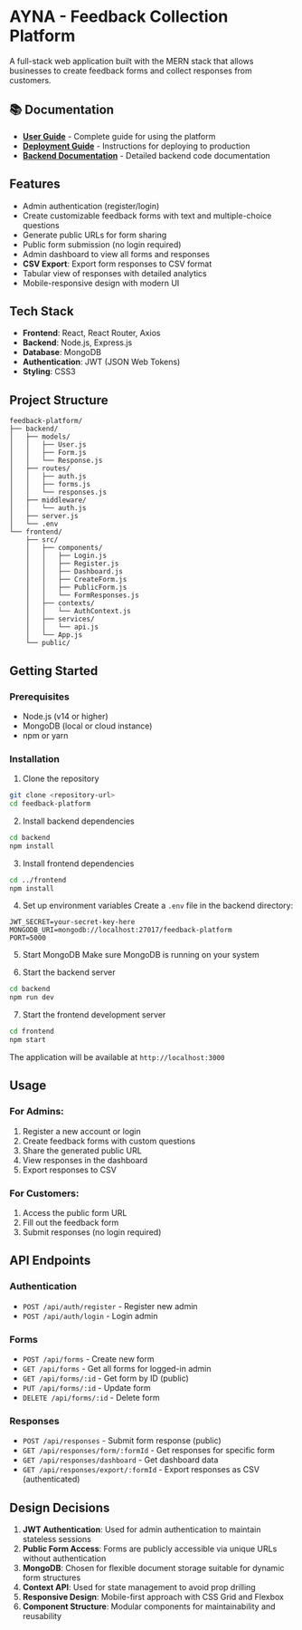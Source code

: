 # AYNA - Feedback Collection Platform

A full-stack web application built with the MERN stack that allows businesses to create feedback forms and collect responses from customers.

## 📚 Documentation

- **[User Guide](USER_GUIDE.md)** - Complete guide for using the platform
- **[Deployment Guide](DEPLOYMENT_GUIDE.md)** - Instructions for deploying to production
- **[Backend Documentation](AYNA_Backend_Documentation.md)** - Detailed backend code documentation

## Features

- Admin authentication (register/login)
- Create customizable feedback forms with text and multiple-choice questions
- Generate public URLs for form sharing
- Public form submission (no login required)
- Admin dashboard to view all forms and responses
- **CSV Export**: Export form responses to CSV format
- Tabular view of responses with detailed analytics
- Mobile-responsive design with modern UI

## Tech Stack

- **Frontend**: React, React Router, Axios
- **Backend**: Node.js, Express.js
- **Database**: MongoDB
- **Authentication**: JWT (JSON Web Tokens)
- **Styling**: CSS3

## Project Structure

```
feedback-platform/
├── backend/
│   ├── models/
│   │   ├── User.js
│   │   ├── Form.js
│   │   └── Response.js
│   ├── routes/
│   │   ├── auth.js
│   │   ├── forms.js
│   │   └── responses.js
│   ├── middleware/
│   │   └── auth.js
│   ├── server.js
│   └── .env
└── frontend/
    ├── src/
    │   ├── components/
    │   │   ├── Login.js
    │   │   ├── Register.js
    │   │   ├── Dashboard.js
    │   │   ├── CreateForm.js
    │   │   ├── PublicForm.js
    │   │   └── FormResponses.js
    │   ├── contexts/
    │   │   └── AuthContext.js
    │   ├── services/
    │   │   └── api.js
    │   └── App.js
    └── public/
```

## Getting Started

### Prerequisites

- Node.js (v14 or higher)
- MongoDB (local or cloud instance)
- npm or yarn

### Installation

1. Clone the repository
```bash
git clone <repository-url>
cd feedback-platform
```

2. Install backend dependencies
```bash
cd backend
npm install
```

3. Install frontend dependencies
```bash
cd ../frontend
npm install
```

4. Set up environment variables
Create a `.env` file in the backend directory:
```env
JWT_SECRET=your-secret-key-here
MONGODB_URI=mongodb://localhost:27017/feedback-platform
PORT=5000
```

5. Start MongoDB
Make sure MongoDB is running on your system

6. Start the backend server
```bash
cd backend
npm run dev
```

7. Start the frontend development server
```bash
cd frontend
npm start
```

The application will be available at `http://localhost:3000`

## Usage

### For Admins:
1. Register a new account or login
2. Create feedback forms with custom questions
3. Share the generated public URL
4. View responses in the dashboard
5. Export responses to CSV

### For Customers:
1. Access the public form URL
2. Fill out the feedback form
3. Submit responses (no login required)

## API Endpoints

### Authentication
- `POST /api/auth/register` - Register new admin
- `POST /api/auth/login` - Login admin

### Forms
- `POST /api/forms` - Create new form
- `GET /api/forms` - Get all forms for logged-in admin
- `GET /api/forms/:id` - Get form by ID (public)
- `PUT /api/forms/:id` - Update form
- `DELETE /api/forms/:id` - Delete form

### Responses
- `POST /api/responses` - Submit form response (public)
- `GET /api/responses/form/:formId` - Get responses for specific form
- `GET /api/responses/dashboard` - Get dashboard data
- `GET /api/responses/export/:formId` - Export responses as CSV (authenticated)

## Design Decisions

1. **JWT Authentication**: Used for admin authentication to maintain stateless sessions
2. **Public Form Access**: Forms are publicly accessible via unique URLs without authentication
3. **MongoDB**: Chosen for flexible document storage suitable for dynamic form structures
4. **Context API**: Used for state management to avoid prop drilling
5. **Responsive Design**: Mobile-first approach with CSS Grid and Flexbox
6. **Component Structure**: Modular components for maintainability and reusability
